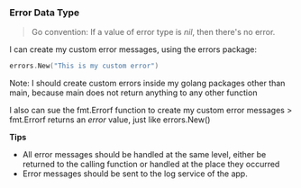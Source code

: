 ### Error Data Type

> Go convention: If a value of error type is *nil*, then there's no error.

I can create my custom error messages, using the errors package:

```go
errors.New("This is my custom error")
```

Note: I should create custom errors inside my golang packages other than main, because main does not return anything to any other function

I also can sue the fmt.Errorf function to create my custom error messages
    > fmt.Errorf returns an *error* value, just like errors.New()


<b>Tips</b>
* All error messages should be handled at the same level, either be returned to the calling function or handled at the place they occurred
* Error messages should be sent to the log service of the app.